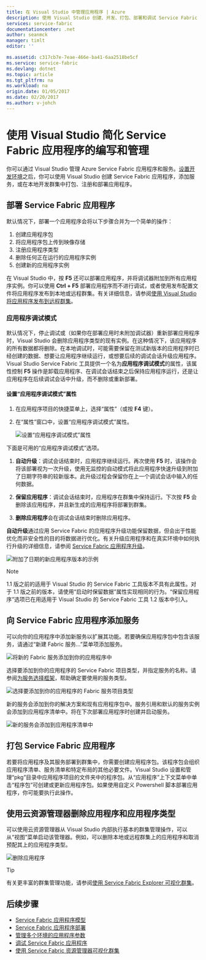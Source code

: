 ```yaml
---
title: 在 Visual Studio 中管理应用程序 | Azure
description: 使用 Visual Studio 创建、开发、打包、部署和调试 Service Fabric 应用程序和服务。
services: service-fabric
documentationcenter: .net
author: seanmck
manager: timlt
editor: ''

ms.assetid: c317cb7e-7eae-466e-ba41-6aa2518be5cf
ms.service: service-fabric
ms.devlang: dotnet
ms.topic: article
ms.tgt_pltfrm: na
ms.workload: na
origin.date: 01/05/2017
ms.date: 02/20/2017
ms.author: v-johch
---
```


# 使用 Visual Studio 简化 Service Fabric 应用程序的编写和管理

你可以通过 Visual Studio 管理 Azure Service Fabric 应用程序和服务。[设置开发环境](./service-fabric-get-started.md)之后，你可以使用 Visual Studio 创建 Service Fabric 应用程序，添加服务，或在本地开发群集中打包、注册和部署应用程序。

## 部署 Service Fabric 应用程序

默认情况下，部署一个应用程序会将以下步骤合并为一个简单的操作：

1. 创建应用程序包
2. 将应用程序包上传到映像存储
3. 注册应用程序类型
4. 删除任何正在运行的应用程序实例
5. 创建新的应用程序实例

在 Visual Studio 中，按 **F5** 还可以部署应用程序，并将调试器附加到所有应用程序实例。你可以使用 **Ctrl + F5** 部署应用程序而不进行调试，或者使用发布配置文件将应用程序发布到本地或远程群集。有关详细信息，请参阅[使用 Visual Studio 将应用程序发布到远程群集](./service-fabric-publish-app-remote-cluster.md)。

### 应用程序调试模式

默认情况下，停止调试或（如果你在部署应用时未附加调试器）重新部署应用程序时，Visual Studio 会删除应用程序类型的现有实例。在这种情况下，该应用程序的所有数据都将删除。在本地调试时，可能需要保留在测试新版本的应用程序时已经创建的数据、想要让应用程序继续运行，或想要后续的调试会话升级应用程序。Visual Studio Service Fabric 工具提供一个名为**应用程序调试模式**的属性，该属性控制 **F5** 操作是卸载应用程序、在调试会话结束之后保持应用程序运行，还是让应用程序在后续调试会话中升级，而不删除或重新部署。

#### 设置“应用程序调试模式”属性

1. 在应用程序项目的快捷菜单上，选择“属性”（或按 **F4** 键）。
2. 在“属性”窗口中，设置“应用程序调试模式”属性。

    ![设置“应用程序调试模式”属性][debugmodeproperty]  

下面是可用的“应用程序调试模式”选项。

1. **自动升级**：调试会话结束时，应用程序继续运行。再次使用 **F5** 时，该操作会将该部署视为一次升级，使用无监控的自动模式将此应用程序快速升级到附加了日期字符串的较新版本。此升级过程会保留你在上一个调试会话中输入的任何数据。

2. **保留应用程序**：调试会话结束时，应用程序在群集中保持运行。下次按 **F5** 会删除该应用程序，并且新生成的应用程序将部署到群集。

3. **删除应用程序**会在调试会话结束时删除应用程序。

**自动升级**通过应用 Service Fabric 的应用程序升级功能保留数据，但会出于性能优化而非安全性的目的将数据进行优化。有关升级应用程序和在真实环境中如何执行升级的详细信息，请参阅 [Service Fabric 应用程序升级](./service-fabric-application-upgrade.md)。

![附加了日期的新应用程序版本的示例][preservedata]  

>[!NOTE]
> 1.1 版之前的适用于 Visual Studio 的 Service Fabric 工具版本不具有此属性。对于 1.1 版之前的版本，请使用“启动时保留数据”属性实现相同的行为。“保留应用程序”选项已在用适用于 Visual Studio 的 Service Fabric 工具 1.2 版本中引入。

## 向 Service Fabric 应用程序添加服务

可以向你的应用程序中添加新服务以扩展其功能。若要确保应用程序包中包含该服务，请通过“新建 Fabric 服务...”菜单项添加服务。

![将新的 Fabric 服务添加到你的应用程序中][newservice]  

选择要添加到你的应用程序的 Service Fabric 项目类型，并指定服务的名称。请参阅[为服务选择框架](./service-fabric-choose-framework.md)，帮助确定要使用的服务类型。

![选择要添加到你的应用程序的 Fabric 服务项目类型][addserviceproject]  

新的服务会添加到你的解决方案和现有应用程序包中。服务引用和默认的服务实例会添加到应用程序清单中。将在下次部署应用程序时创建并启动服务。

![新的服务会添加到应用程序清单中][newserviceapplicationmanifest]  

## 打包 Service Fabric 应用程序

若要将应用程序及其服务部署到群集中，你需要创建应用程序包。该程序包会组织应用程序清单、服务清单和特定布局的其他必要文件。Visual Studio 设置和管理“pkg”目录中应用程序项目的文件夹中的程序包。从“应用程序”上下文菜单中单击“程序包”可创建或更新应用程序包。如果使用自定义 Powershell 脚本部署应用程序，你可能要执行此操作。

## 使用云资源管理器删除应用程序和应用程序类型

可以使用云资源管理器从 Visual Studio 内部执行基本的群集管理操作，可以从“视图”菜单启动该管理器。例如，可以删除本地或远程群集上的应用程序和取消预配其上的应用程序类型。

![删除应用程序](./media/service-fabric-manage-application-in-visual-studio/removeapplication.png)  

>[!TIP]
> 有关更丰富的群集管理功能，请参阅[使用 Service Fabric Explorer 可视化群集](./service-fabric-visualizing-your-cluster.md)。

<!--Every topic should have next steps and links to the next logical set of content to keep the customer engaged-->

## 后续步骤

- [Service Fabric 应用程序模型](./service-fabric-application-model.md)
- [Service Fabric 应用程序部署](./service-fabric-deploy-remove-applications.md)
- [管理多个环境的应用程序参数](./service-fabric-manage-multiple-environment-app-configuration.md)
- [调试 Service Fabric 应用程序](./service-fabric-debugging-your-application.md)
- [使用 Service Fabric 资源管理器可视化群集](./service-fabric-visualizing-your-cluster.md)

<!--Image references-->

[addserviceproject]: ./media/service-fabric-manage-application-in-visual-studio/addserviceproject.png
[manageservicefabric]: ./media/service-fabric-manage-application-in-visual-studio/manageservicefabric.png
[newservice]: ./media/service-fabric-manage-application-in-visual-studio/newservice.png
[newserviceapplicationmanifest]: ./media/service-fabric-manage-application-in-visual-studio/newserviceapplicationmanifest.png
[preservedata]: ./media/service-fabric-manage-application-in-visual-studio/preservedata.png
[debugmodeproperty]: ./media/service-fabric-manage-application-in-visual-studio/debugmodeproperty.png

<!---HONumber=Mooncake_0213_2017-->
<!--Update_Description: wording update-->